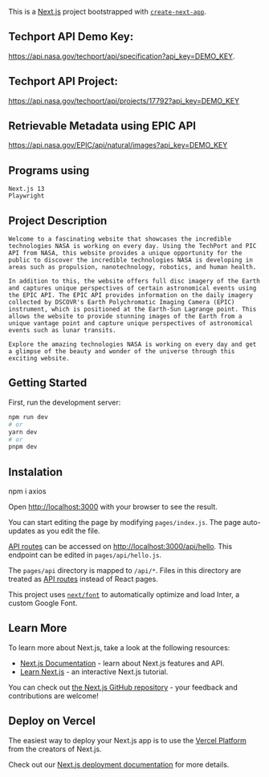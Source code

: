 This is a [Next.js](https://nextjs.org/) project bootstrapped with [`create-next-app`](https://github.com/vercel/next.js/tree/canary/packages/create-next-app).


## Techport API Demo Key: 

https://api.nasa.gov/techport/api/specification?api_key=DEMO_KEY.

## Techport API Project:

https://api.nasa.gov/techport/api/projects/17792?api_key=DEMO_KEY

## Retrievable Metadata using EPIC API

https://api.nasa.gov/EPIC/api/natural/images?api_key=DEMO_KEY


## Programs using

    Next.js 13
    Playwright

## Project Description

    Welcome to a fascinating website that showcases the incredible technologies NASA is working on every day. Using the TechPort and PIC API from NASA, this website provides a unique opportunity for the public to discover the incredible technologies NASA is developing in areas such as propulsion, nanotechnology, robotics, and human health.

    In addition to this, the website offers full disc imagery of the Earth and captures unique perspectives of certain astronomical events using the EPIC API. The EPIC API provides information on the daily imagery collected by DSCOVR's Earth Polychromatic Imaging Camera (EPIC) instrument, which is positioned at the Earth-Sun Lagrange point. This allows the website to provide stunning images of the Earth from a unique vantage point and capture unique perspectives of astronomical events such as lunar transits.

    Explore the amazing technologies NASA is working on every day and get a glimpse of the beauty and wonder of the universe through this exciting website.

## Getting Started

First, run the development server:

```bash
npm run dev
# or
yarn dev
# or
pnpm dev
```

## Instalation

npm i axios


Open [http://localhost:3000](http://localhost:3000) with your browser to see the result.

You can start editing the page by modifying `pages/index.js`. The page auto-updates as you edit the file.

[API routes](https://nextjs.org/docs/api-routes/introduction) can be accessed on [http://localhost:3000/api/hello](http://localhost:3000/api/hello). This endpoint can be edited in `pages/api/hello.js`.

The `pages/api` directory is mapped to `/api/*`. Files in this directory are treated as [API routes](https://nextjs.org/docs/api-routes/introduction) instead of React pages.

This project uses [`next/font`](https://nextjs.org/docs/basic-features/font-optimization) to automatically optimize and load Inter, a custom Google Font.

## Learn More

To learn more about Next.js, take a look at the following resources:

- [Next.js Documentation](https://nextjs.org/docs) - learn about Next.js features and API.
- [Learn Next.js](https://nextjs.org/learn) - an interactive Next.js tutorial.

You can check out [the Next.js GitHub repository](https://github.com/vercel/next.js/) - your feedback and contributions are welcome!

## Deploy on Vercel

The easiest way to deploy your Next.js app is to use the [Vercel Platform](https://vercel.com/new?utm_medium=default-template&filter=next.js&utm_source=create-next-app&utm_campaign=create-next-app-readme) from the creators of Next.js.

Check out our [Next.js deployment documentation](https://nextjs.org/docs/deployment) for more details.

